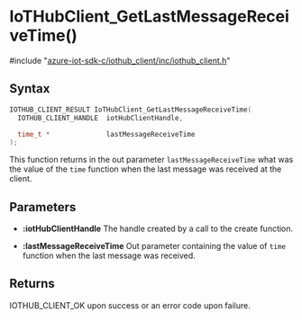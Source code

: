 # IoTHubClient_GetLastMessageReceiveTime()

\#include "[azure-iot-sdk-c/iothub_client/inc/iothub_client.h](../iot-c-ref-iothub-client-h.md)"  

## Syntax

```C
IOTHUB_CLIENT_RESULT IoTHubClient_GetLastMessageReceiveTime(
  IOTHUB_CLIENT_HANDLE  iotHubClientHandle,

  time_t *              lastMessageReceiveTime
);
```

This function returns in the out parameter `lastMessageReceiveTime` what was the value of the `time` function when the last message was received at the client.

## Parameters
* **:iotHubClientHandle** The handle created by a call to the create function. 

* **:lastMessageReceiveTime** Out parameter containing the value of `time` function when the last message was received.

## Returns
IOTHUB_CLIENT_OK upon success or an error code upon failure.

